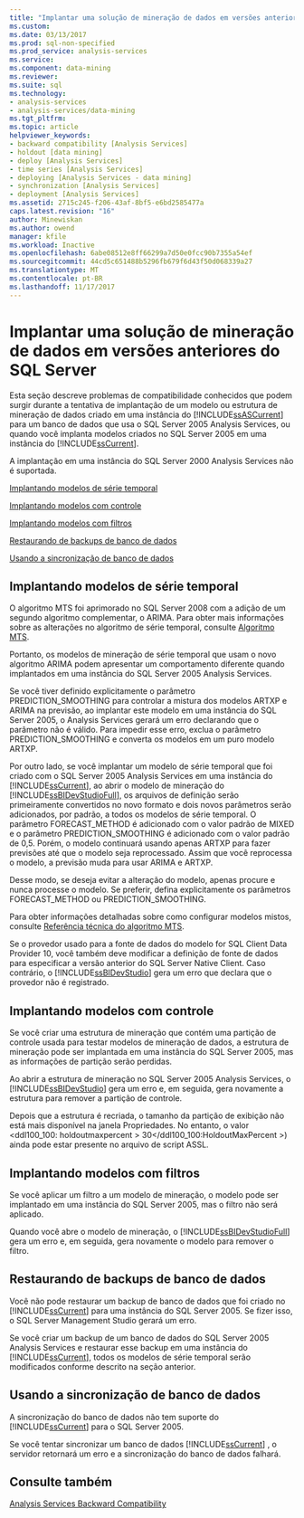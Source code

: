 ```yaml
---
title: "Implantar uma solução de mineração de dados em versões anteriores do SQL Server | Microsoft Docs"
ms.custom: 
ms.date: 03/13/2017
ms.prod: sql-non-specified
ms.prod_service: analysis-services
ms.service: 
ms.component: data-mining
ms.reviewer: 
ms.suite: sql
ms.technology:
- analysis-services
- analysis-services/data-mining
ms.tgt_pltfrm: 
ms.topic: article
helpviewer_keywords:
- backward compatibility [Analysis Services]
- holdout [data mining]
- deploy [Analysis Services]
- time series [Analysis Services]
- deploying [Analysis Services - data mining]
- synchronization [Analysis Services]
- deployment [Analysis Services]
ms.assetid: 2715c245-f206-43af-8bf5-e6bd2585477a
caps.latest.revision: "16"
author: Minewiskan
ms.author: owend
manager: kfile
ms.workload: Inactive
ms.openlocfilehash: 6abe08512e8ff66299a7d50e0fcc90b7355a54ef
ms.sourcegitcommit: 44cd5c651488b5296fb679f6d43f50d068339a27
ms.translationtype: MT
ms.contentlocale: pt-BR
ms.lasthandoff: 11/17/2017
---
```

# <a name="deploy-a-data-mining-solution-to-previous-versions-of-sql-server"></a>Implantar uma solução de mineração de dados em versões anteriores do SQL Server
  Esta seção descreve problemas de compatibilidade conhecidos que podem surgir durante a tentativa de implantação de um modelo ou estrutura de mineração de dados criado em uma instância do [!INCLUDE[ssASCurrent](../../includes/ssascurrent-md.md)] para um banco de dados que usa o SQL Server 2005 Analysis Services, ou quando você implanta modelos criados no SQL Server 2005 em uma instância do [!INCLUDE[ssCurrent](../../includes/sscurrent-md.md)].  
  
 A implantação em uma instância do SQL Server 2000 Analysis Services não é suportada.  
  
 [Implantando modelos de série temporal](#bkmk_TimeSeries)  
  
 [Implantando modelos com controle](#bkmk_Holdout)  
  
 [Implantando modelos com filtros](#bkmk_Filter)  
  
 [Restaurando de backups de banco de dados](#bkmk_Backup)  
  
 [Usando a sincronização de banco de dados](#bkmk_Synch)  
  
##  <a name="bkmk_TimeSeries"></a> Implantando modelos de série temporal  
 O algoritmo MTS foi aprimorado no SQL Server 2008 com a adição de um segundo algoritmo complementar, o ARIMA. Para obter mais informações sobre as alterações no algoritmo de série temporal, consulte [Algoritmo MTS](../../analysis-services/data-mining/microsoft-time-series-algorithm.md).  
  
 Portanto, os modelos de mineração de série temporal que usam o novo algoritmo ARIMA podem apresentar um comportamento diferente quando implantados em uma instância do SQL Server 2005 Analysis Services.  
  
 Se você tiver definido explicitamente o parâmetro PREDICTION_SMOOTHING para controlar a mistura dos modelos ARTXP e ARIMA na previsão, ao implantar este modelo em uma instância do SQL Server 2005, o Analysis Services gerará um erro declarando que o parâmetro não é válido. Para impedir esse erro, exclua o parâmetro PREDICTION_SMOOTHING e converta os modelos em um puro modelo ARTXP.  
  
 Por outro lado, se você implantar um modelo de série temporal que foi criado com o SQL Server 2005 Analysis Services em uma instância do [!INCLUDE[ssCurrent](../../includes/sscurrent-md.md)], ao abrir o modelo de mineração do [!INCLUDE[ssBIDevStudioFull](../../includes/ssbidevstudiofull-md.md)], os arquivos de definição serão primeiramente convertidos no novo formato e dois novos parâmetros serão adicionados, por padrão, a todos os modelos de série temporal. O parâmetro FORECAST_METHOD é adicionado com o valor padrão de MIXED e o parâmetro PREDICTION_SMOOTHING é adicionado com o valor padrão de 0,5. Porém, o modelo continuará usando apenas ARTXP para fazer previsões até que o modelo seja reprocessado. Assim que você reprocessa o modelo, a previsão muda para usar ARIMA e ARTXP.  
  
 Desse modo, se deseja evitar a alteração do modelo, apenas procure e nunca processe o modelo. Se preferir, defina explicitamente os parâmetros FORECAST_METHOD ou PREDICTION_SMOOTHING.  
  
 Para obter informações detalhadas sobre como configurar modelos mistos, consulte [Referência técnica do algoritmo MTS](../../analysis-services/data-mining/microsoft-time-series-algorithm-technical-reference.md).  
  
 Se o provedor usado para a fonte de dados do modelo for SQL Client Data Provider 10, você também deve modificar a definição de fonte de dados para especificar a versão anterior do SQL Server Native Client. Caso contrário, o [!INCLUDE[ssBIDevStudio](../../includes/ssbidevstudio-md.md)] gera um erro que declara que o provedor não é registrado.  
  
##  <a name="bkmk_Holdout"></a> Implantando modelos com controle  
 Se você criar uma estrutura de mineração que contém uma partição de controle usada para testar modelos de mineração de dados, a estrutura de mineração pode ser implantada em uma instância do SQL Server 2005, mas as informações de partição serão perdidas.  
  
 Ao abrir a estrutura de mineração no SQL Server 2005 Analysis Services, o [!INCLUDE[ssBIDevStudio](../../includes/ssbidevstudio-md.md)] gera um erro e, em seguida, gera novamente a estrutura para remover a partição de controle.  
  
 Depois que a estrutura é recriada, o tamanho da partição de exibição não está mais disponível na janela Propriedades. No entanto, o valor \<ddl100_100: holdoutmaxpercent > 30\</ddl100_100:HoldoutMaxPercent >) ainda pode estar presente no arquivo de script ASSL.  
  
##  <a name="bkmk_Filter"></a> Implantando modelos com filtros  
 Se você aplicar um filtro a um modelo de mineração, o modelo pode ser implantado em uma instância do SQL Server 2005, mas o filtro não será aplicado.  
  
 Quando você abre o modelo de mineração, o [!INCLUDE[ssBIDevStudioFull](../../includes/ssbidevstudiofull-md.md)] gera um erro e, em seguida, gera novamente o modelo para remover o filtro.  
  
##  <a name="bkmk_Backup"></a> Restaurando de backups de banco de dados  
 Você não pode restaurar um backup de banco de dados que foi criado no [!INCLUDE[ssCurrent](../../includes/sscurrent-md.md)] para uma instância do SQL Server 2005. Se fizer isso, o SQL Server Management Studio gerará um erro.  
  
 Se você criar um backup de um banco de dados do SQL Server 2005 Analysis Services e restaurar esse backup em uma instância do [!INCLUDE[ssCurrent](../../includes/sscurrent-md.md)], todos os modelos de série temporal serão modificados conforme descrito na seção anterior.  
  
##  <a name="bkmk_Synch"></a> Usando a sincronização de banco de dados  
 A sincronização do banco de dados não tem suporte do [!INCLUDE[ssCurrent](../../includes/sscurrent-md.md)] para o SQL Server 2005.  
  
 Se você tentar sincronizar um banco de dados [!INCLUDE[ssCurrent](../../includes/sscurrent-md.md)] , o servidor retornará um erro e a sincronização do banco de dados falhará.  
  
## <a name="see-also"></a>Consulte também  
 [Analysis Services Backward Compatibility](../../analysis-services/analysis-services-backward-compatibility.md)  
  
  
